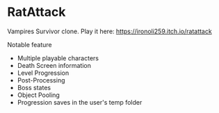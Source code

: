 # RatAttack

Vampires Survivor clone.
Play it here: https://ironoli259.itch.io/ratattack

Notable feature
- Multiple playable characters
- Death Screen information
- Level Progression
- Post-Processing
- Boss states
- Object Pooling
- Progression saves in the user's temp folder
